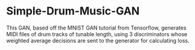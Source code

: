 # Simple-Drum-Music-GAN
This GAN, based off the MNIST GAN tutorial from Tensorflow, generates MIDI files of drum tracks of tunable length, using 3 discriminators whose weighted average decisions are sent to the generator for calculating loss.

